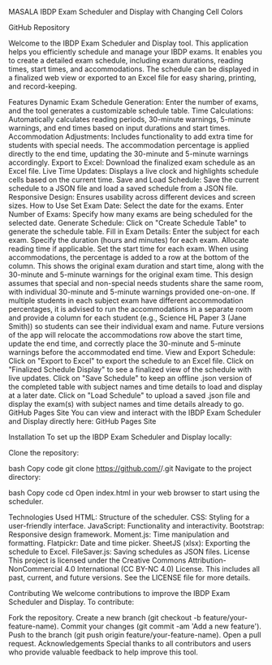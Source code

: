 MASALA
IBDP Exam Scheduler and Display with Changing Cell Colors

GitHub Repository

Welcome to the IBDP Exam Scheduler and Display tool. This application helps you efficiently schedule and manage your IBDP exams. It enables you to create a detailed exam schedule, including exam durations, reading times, start times, and accommodations. The schedule can be displayed in a finalized web view or exported to an Excel file for easy sharing, printing, and record-keeping.

Features
Dynamic Exam Schedule Generation: Enter the number of exams, and the tool generates a customizable schedule table.
Time Calculations: Automatically calculates reading periods, 30-minute warnings, 5-minute warnings, and end times based on input durations and start times.
Accommodation Adjustments: Includes functionality to add extra time for students with special needs. The accommodation percentage is applied directly to the end time, updating the 30-minute and 5-minute warnings accordingly.
Export to Excel: Download the finalized exam schedule as an Excel file.
Live Time Updates: Displays a live clock and highlights schedule cells based on the current time.
Save and Load Schedule: Save the current schedule to a JSON file and load a saved schedule from a JSON file.
Responsive Design: Ensures usability across different devices and screen sizes.
How to Use
Set Exam Date: Select the date for the exams.
Enter Number of Exams: Specify how many exams are being scheduled for the selected date.
Generate Schedule: Click on "Create Schedule Table" to generate the schedule table.
Fill in Exam Details:
Enter the subject for each exam.
Specify the duration (hours and minutes) for each exam.
Allocate reading time if applicable.
Set the start time for each exam.
When using accommodations, the percentage is added to a row at the bottom of the column. This shows the original exam duration and start time, along with the 30-minute and 5-minute warnings for the original exam time. This design assumes that special and non-special needs students share the same room, with individual 30-minute and 5-minute warnings provided one-on-one. If multiple students in each subject exam have different accommodation percentages, it is advised to run the accommodations in a separate room and provide a column for each student (e.g., Science HL Paper 3 (Jane Smith)) so students can see their individual exam and name. Future versions of the app will relocate the accommodations row above the start time, update the end time, and correctly place the 30-minute and 5-minute warnings before the accommodated end time.
View and Export Schedule:
Click on "Export to Excel" to export the schedule to an Excel file.
Click on "Finalized Schedule Display" to see a finalized view of the schedule with live updates.
Click on "Save Schedule" to keep an offline .json version of the completed table with subject names and time details to load and display at a later date.
Click on "Load Schedule" to upload a saved .json file and display the exam(s) with subject names and time details already to go.
GitHub Pages Site
You can view and interact with the IBDP Exam Scheduler and Display directly here: GitHub Pages Site

Installation
To set up the IBDP Exam Scheduler and Display locally:

Clone the repository:

bash
Copy code
git clone https://github.com/<your-username>/<your-repository>.git
Navigate to the project directory:

bash
Copy code
cd <your-repository>
Open index.html in your web browser to start using the scheduler.

Technologies Used
HTML: Structure of the scheduler.
CSS: Styling for a user-friendly interface.
JavaScript: Functionality and interactivity.
Bootstrap: Responsive design framework.
Moment.js: Time manipulation and formatting.
Flatpickr: Date and time picker.
SheetJS (xlsx): Exporting the schedule to Excel.
FileSaver.js: Saving schedules as JSON files.
License
This project is licensed under the Creative Commons Attribution-NonCommercial 4.0 International (CC BY-NC 4.0) License. This includes all past, current, and future versions. See the LICENSE file for more details.

Contributing
We welcome contributions to improve the IBDP Exam Scheduler and Display. To contribute:

Fork the repository.
Create a new branch (git checkout -b feature/your-feature-name).
Commit your changes (git commit -am 'Add a new feature').
Push to the branch (git push origin feature/your-feature-name).
Open a pull request.
Acknowledgements
Special thanks to all contributors and users who provide valuable feedback to help improve this tool.
